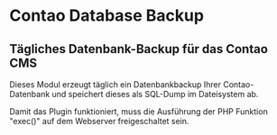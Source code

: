 # Contao Database Backup

## Tägliches Datenbank-Backup für das Contao CMS

Dieses Modul erzeugt täglich ein Datenbankbackup Ihrer Contao-Datenbank und speichert dieses als SQL-Dump im Dateisystem ab.

Damit das Plugin funktioniert, muss die Ausführung der PHP Funktion "exec()" auf dem Webserver freigeschaltet sein.
